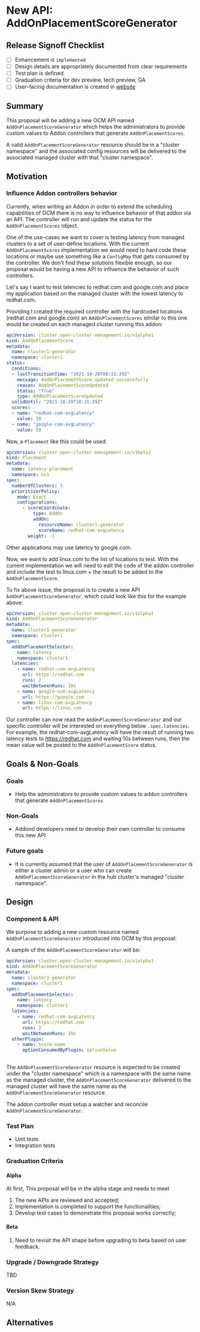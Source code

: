 # New API: AddOnPlacementScoreGenerator

## Release Signoff Checklist

- [ ] Enhancement is `implemented`
- [ ] Design details are appropriately documented from clear requirements
- [ ] Test plan is defined
- [ ] Graduation criteria for dev preview, tech preview, GA
- [ ] User-facing documentation is created in [website](https://github.com/open-cluster-management-io/open-cluster-management-io.github.io/)

## Summary

This proposal will be adding a new OCM API named `AddOnPlacementScoreGenerator`
which helps the administrators to provide custom values to Addon controllers
that generate `AddOnPlacementScores`.

A valid `AddOnPlacementScoreGenerator` resource should be in a "cluster namespace" and
the associated config resources will be delivered to the associated managed cluster
with that "cluster namespace".

## Motivation

### Influence Addon controllers behavior

Currently, when writing an Addon in order to extend the scheduling capabilities of OCM
there is no way to influence behavior of that addon via an API. The controller will run
and update the status for the `AddOnPlacementScores` object.

One of the use-cases we want to cover is testing latency from managed clusters to a set
of user-define locations. With the current `AddOnPlacementScores` implementation we would
need to hard code these locations or maybe use something like a `ConfigMap` that gets consumed
by the controller. We don't find these solutions flexible enough, so our proposal would be having
a new API to influence the behavior of such controllers.

Let's say I want to test latencies to redhat.com and google.com and place my application based on
the managed cluster with the lowest latency to redhat.com.

Providing I created the required controller with the hardcoded locations (redhat.com and google.com)
an `AddOnPlacementScores` similar to this one would be created on each managed cluster running this addon:

~~~yaml
apiVersion: cluster.open-cluster-management.io/v1alpha1
kind: AddOnPlacementScore
metadata:
  name: cluster1-generator
  namespace: cluster1
status:
  conditions:
  - lastTransitionTime: "2021-10-28T08:31:39Z"
    message: AddOnPlacementScore updated successfully
    reason: AddOnPlacementScoreUpdated
    status: "True"
    type: AddOnPlacementScoreUpdated
  validUntil: "2021-10-29T18:31:39Z"
  scores:
  - name: "redhat-com-avgLatency"
    value: 30
  - name: "google-com-avgLatency"
    value: 50
~~~

Now, a `Placement` like this could be used:

~~~yaml
apiVersion: cluster.open-cluster-management.io/v1beta1
kind: Placement
metadata:
  name: latency-placement
  namespace: ns1
spec:
  numberOfClusters: 3
  prioritizerPolicy:
    mode: Exact
    configurations:
      - scoreCoordinate:
          type: AddOn
          addOn:
            resourceName: cluster1-generator
            scoreName: redhat-com-avgLatency
        weight: -1
~~~

Other applications may use latency to google.com.

Now, we want to add linux.com to the list of locations to test. With the current implementation we 
will need to edit the code of the addon controller and include the test to linux.com + the result to be added
to the `AddOnPlacementScore`.

To fix above issue, the proposal is to create a new API `AddOnPlacementScoreGenerator`, which could 
look like this for the example above:

~~~yaml
apiVersion: cluster.open-cluster-management.io/v1alpha1
kind: AddOnPlacementScoreGenerator
metadata:
  name: cluster1-generator
  namespace: cluster1
spec:
  addOnPlacementSelector:
    name: latency
    namespace: cluster1
  latencies:
    - name: redhat-com-avgLatency
      url: https://redhat.com
      runs: 2
      waitBetweenRuns: 10s
    - name: google-com-avgLatency
      url: https://google.com
    - name: linux-com-avgLatency
      url: https://linux.com
~~~

Our controller can now read the `AddOnPlacementScoreGenerator` and our specific controller will be interested on 
everything below `.spec.latencies`. For example, the redhat-com-avgLatency will have the result of running two latency 
tests to https://redhat.com and waiting 10s between runs, then the mean value will be posted to the `AddOnPlacementScore` 
status.

## Goals & Non-Goals

### Goals

- Help the administrators to provide custom values to addon controllers that generate `AddOnPlacementScores`

### Non-Goals

- Addond developers need to develop their own controller to consume this new API.

### Future goals

- It is currently assumed that the user of `AddOnPlacementScoreGenerator` is either a 
cluster admin or a user who can create `AddOnPlacementScoreGenerator` in the hub cluster's 
managed "cluster namespace".

## Design

### Component & API

We purpose to adding a new custom resource named
`AddOnPlacementScoreGenerator` introduced into OCM by this proposal:

A sample of the `AddOnPlacementScoreGenerator` will be:

~~~yaml
apiVersion: cluster.open-cluster-management.io/v1alpha1
kind: AddOnPlacementScoreGenerator
metadata:
  name: cluster1-generator
  namespace: cluster1
spec:
  addOnPlacementSelector:
    name: latency
    namespace: cluster1
  latencies:
    - name: redhat-com-avgLatency
      url: https://redhat.com
      runs: 2
      waitBetweenRuns: 10s
  otherPlugin:
    - name: score-name
      optionConsumedByPlugin: optionValue
      
~~~

The `AddOnPlacementScoreGenerator` resource is expected to be 
created under the "cluster namespace" which is a namespace with 
the same name as the managed cluster, the `AddOnPlacementScoreGenerator` 
delivered to the managed cluster will have the same name as the
`AddOnPlacementScoreGenerator` resource.

The addon controller must setup a watcher and reconcile `AddOnPlacementScoreGenerator`.

### Test Plan

- Unit tests
- Integration tests

### Graduation Criteria

#### Alpha

At first, This proposal will be in the alpha stage and needs to meet

1. The new APIs are reviewed and accepted;
2. Implementation is completed to support the functionalities;
3. Develop test cases to demonstrate this proposal works correctly;

#### Beta
1. Need to revisit the API shape before upgrading to beta based on user feedback.

### Upgrade / Downgrade Strategy
TBD

### Version Skew Strategy
N/A

## Alternatives
